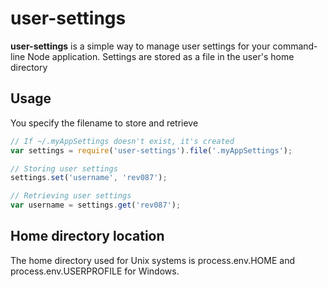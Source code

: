 # user-settings

__user-settings__ is a simple way to manage user settings for your command-line Node application. Settings are stored as a file in the user's home directory

## Usage

You specify the filename to store and retrieve

```js
// If ~/.myAppSettings doesn't exist, it's created
var settings = require('user-settings').file('.myAppSettings');

// Storing user settings
settings.set('username', 'rev087');

// Retrieving user settings
var username = settings.get('rev087');

```

## Home directory location

The home directory used for Unix systems is process.env.HOME and process.env.USERPROFILE for Windows.